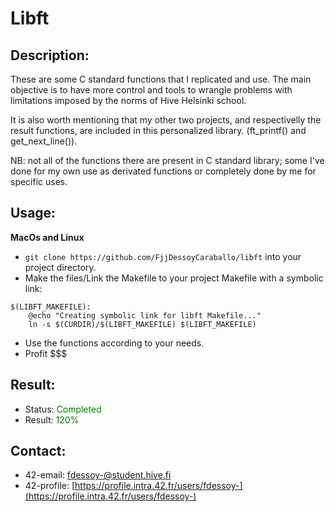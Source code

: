 # Libft
## Description:
These are some C standard functions that I replicated and use. The main objective is to have more control and tools to wrangle problems with limitations imposed by the norms of Hive Helsinki school.

It is also worth mentioning that my other two projects, and respectivelly the result functions, are included in this personalized library. (ft_printf() and get_next_line()).

NB: not all of the functions there are present in C standard library; some I've done for my own use as derivated functions or completely done by me for specific uses.

## Usage:
**MacOs and Linux**
- `git clone https://github.com/FjjDessoyCaraballo/libft` into your project directory.
- Make the files/Link the Makefile to your project Makefile with a symbolic link:
```
$(LIBFT_MAKEFILE):
	@echo "Creating symbolic link for libft Makefile..."
	ln -s $(CURDIR)/$(LIBFT_MAKEFILE) $(LIBFT_MAKEFILE)
```
- Use the functions according to your needs.
- Profit $$$

## Result:
- Status: <span style="color:green">Completed</span>
- Result: <span style="color:green">120%</span>

## Contact: 
- 42-email: fdessoy-@student.hive.fi
- 42-profile: [https://profile.intra.42.fr/users/fdessoy-](https://profile.intra.42.fr/users/fdessoy-)
